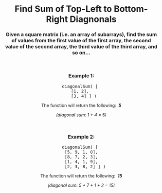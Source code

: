 <div align = "center">

# Find Sum of Top-Left to Bottom-Right Diagnonals

</div>

<div align = "center">

<h3>Given a square matrix (i.e. an array of subarrays), find the sum of values from the first value of the first array, the second value of the second array, the third value of the third array, and so on...</h3>

<br>

<h3>Example 1:</h3>

<pre>diagonalSum(&nbsp;[&nbsp;<br>[1, 2], <br>  [3, 4]&nbsp;]&nbsp;)</pre>

<p>The function will return the following: &nbsp;<em><strong>5</strong></em></p>
<p><em>(diagonal sum: 1  +  4 = 5)</em></p>

<br>

<h3>Example 2:</h3>

<pre>diagonalSum(&nbsp;[&nbsp;<br> [5, 9, 1, 0], <br> [8, 7, 2, 3], <br> [1, 4, 1, 9], <br>   [2, 3, 8, 2]&nbsp;]&nbsp;)</pre>

<p>The function will return the following: &nbsp;<em><strong>15</strong></em></p>
<p><em>(diagonal sum: 5  +  7 +  1 +  2 = 15)</em></p>

</div>
